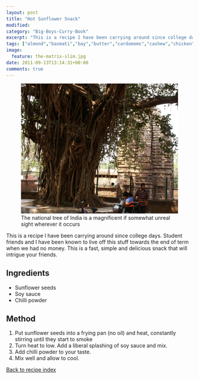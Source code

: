 ```yaml
---
layout: post
title: "Hot Sunflower Snack"
modified:
category: "Big-Boys-Curry-Book"
excerpt: "This is a recipe I have been carrying around since college days. Student friends and"
tags: ["almond","basmati","bay","butter","cardomoms","cashew","chicken","cinnamon","cloves","cumin","ghee","lamb","mace","nuts","pepper","rice","saffron","turmeric"]
image:
  feature: the-matrix-slim.jpg
date: 2011-09-13T13:14:31+00:00
comments: true
---
```


<figure>
	<a href="/images/bbcb/pict1553.jpg" alt="Banyan, Bhubaneswar, Orissa, India" title="Banyan, Bhubaneswar, Orissa, India &#169; Ashley Kitson 12/09/2011"><img src="/images/bbcb/pict1553.jpg"/></a>
	<figcaption>The national tree of India is a magnificent if somewhat unreal sight wherever it occurs</figcaption>
</figure>

This is a recipe I have been carrying around since college days. Student friends and I have been known to live off this stuff towards the end of term when we had no money. This is a fast, simple and delicious snack that will intrigue your friends.
        
## Ingredients
        
<ul><li>Sunflower seeds</li><li>Soy sauce</li><li>Chilli powder</li></ul>
        
## Method

<ol><li>Put sunflower seeds into a frying pan (no oil) and heat, constantly stirring until they start to smoke</li><li>Turn heat to low. Add a liberal splashing of soy sauce and mix.</li><li>Add chilli powder to your taste.</li><li>Mix well and allow to cool.</li></ol>   

<a href="/bbcb">Back to recipe index</a>      